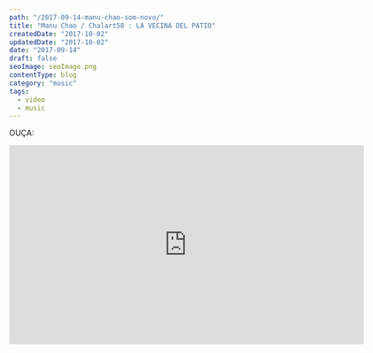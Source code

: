 ```yaml
---
path: "/2017-09-14-manu-chao-som-novo/"
title: "Manu Chao / Chalart58 : LA VECINA DEL PATIO"
createdDate: "2017-10-02"
updatedDate: "2017-10-02"
date: "2017-09-14"
draft: false
seoImage: seoImage.png
contentType: blog
category: "music"
tags:
  - video
  - music
---
```


OUÇA:

<iframe width="640" height="360" src="https://www.youtube.com/embed/vntBdBOGjK8" frameborder="0" allowfullscreen></iframe>
